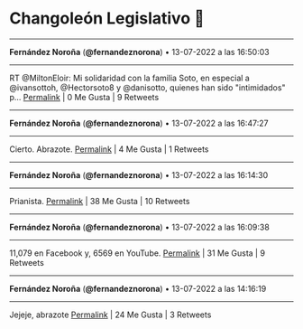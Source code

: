 # Changoleón Legislativo 🙈
*****
**Fernández Noroña** (**@fernandeznorona**) • 13-07-2022 a las 16:50:03
*****
RT @MiltonEloir: Mi solidaridad con la familia Soto, en especial a @ivansottoh, @Hectorsoto8 y @danisotto, quienes han sido "intimidados" p…
[Permalink](https://twitter.com/fernandeznorona/status/1547382887229669384) | 0 Me Gusta | 9 Retweets
*****
**Fernández Noroña** (**@fernandeznorona**) • 13-07-2022 a las 16:47:27
*****
Cierto. Abrazote.
[Permalink](https://twitter.com/fernandeznorona/status/1547382230217105408) | 4 Me Gusta | 1 Retweets
*****
**Fernández Noroña** (**@fernandeznorona**) • 13-07-2022 a las 16:14:30
*****
Prianista.
[Permalink](https://twitter.com/fernandeznorona/status/1547373939978018823) | 38 Me Gusta | 10 Retweets
*****
**Fernández Noroña** (**@fernandeznorona**) • 13-07-2022 a las 16:09:38
*****
11,079 en Facebook y, 6569 en YouTube.
[Permalink](https://twitter.com/fernandeznorona/status/1547372714561744896) | 31 Me Gusta | 9 Retweets
*****
**Fernández Noroña** (**@fernandeznorona**) • 13-07-2022 a las 14:16:19
*****
Jejeje, abrazote
[Permalink](https://twitter.com/fernandeznorona/status/1547344198990548992) | 24 Me Gusta | 3 Retweets